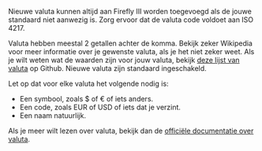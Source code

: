 Nieuwe valuta kunnen altijd aan Firefly III worden toegevoegd als de jouwe standaard niet aanwezig is. Zorg ervoor dat de valuta code voldoet aan ISO 4217.

Valuta hebben meestal 2 getallen achter de komma. Bekijk zeker Wikipedia voor meer informatie over je gewenste valuta, als je het niet zeker weet. Als je wilt weten wat de waarden zijn voor jouw valuta, bekijk [deze lijst van valuta](https://github.com/xsolla/currency-format/blob/master/currency-format.json) op Github. Nieuwe valuta zijn standaard ingeschakeld.

Let op dat voor elke valuta het volgende nodig is:

- Een symbool, zoals $ of € of iets anders.
- Een code, zoals EUR of USD of iets dat je verzint.
- Een naam natuurlijk.

Als je meer wilt lezen over valuta, bekijk dan de [officiële documentatie over valuta](https://firefly-iii.readthedocs.io/en/latest/concepts/currencies.html).